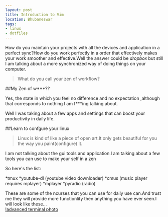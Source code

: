 ```yaml
---
layout: post
title: Introduction to Vim
location: Bhubaneswar
tags:
- linux
- dotfiles
---
```


How do you maintain your projects with all the devices and application in a perfect sync?How do you work perfectly in a order that effectively makes your work smoother and effective.Well the answer could be *dropbox* but still I am talking about a more synchronized way of doing things on your computer. 

>What do you call your zen of workflow?

##My Zen of w***??

Yes, the state in which you feel no difference and no expectation ,although that corresponds to nothing I am f***ing talking about.

Well I was taking about a few apps and settings that can boost your productivity in daily life.

##Learn to confgure your linux

>Linux is kind of like a piece of open art.It only 
gets beautiful for you the way you paint(configure) it.

I am not talking about the gui tools and application.I am talking about a few tools you can use to make your self in a zen

So here's the list:

*tmux
*youtube-dl (youtube video downloader)
*cmus (music player requires mplayer)
*mplayer 
*pyradio (radio)

These are some of the ncurses that you can use for daily use can.And trust me they will provide more functionlity then anything you have ever seen.I will look like these...	
[!advanced terminal photo](http://www.arindam2u.com/img/form.png)


 

